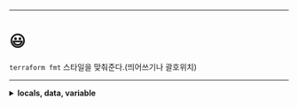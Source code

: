 ---
# 😃

`terraform fmt` 스타일을 맞춰준다.(띄어쓰기나 괄호위치)











***

<details>
  <summary><strong>locals, data, variable<strong></summary>
    
```
resource "local_file" "hi" {
  filename = "${local.path}/hellss"
  content  = local.dken
}

locals {
  name = "terraform"
  dken = "kdsfknk"
  path = path.module
}
```
`locals` 은 밑에 반복될만한 내용을 내가 원하는 이름으로 정의한다.

`data` 는 외부에서 데이터를 가져오는 느낌.
***
```
locals {
  ami = "ami-0123456789abcdef0"
}

resource "aws_instance" "web" {
  ami = local.ami
  instance_type = "t2.micro"
  region = var.region
}
```
`locals` 를 이용한 예
***
```
data "aws_ami" "latest_ubuntu" {
  most_recent = true
  owners = ["099720109477"]
}

resource "aws_instance" "web" {
  ami = data.aws_ami.latest_ubuntu.id
  instance_type = "t2.micro"
  region = var.region
}
```
`data` 를 이용한 예
***
```
variable "ami" {
  default = "ami-0123456789abcdef0"
}

resource "aws_instance" "web" {
  ami = var.ami
  instance_type = "t2.micro"
  region = var.region
}
```
`variable` 를 이용한 예
***
| 특징     | 범위           | 값 할당                                      | 사용                                          |
|:--------:|:-------------:|:--------------------------------------------:|:---------------------------------------------:|
| locals   | 모듈 내부      | `locals { 변수명 = "값" }`                    | 모듈 내부에서만 사용 가능                      |
| data     | 전역           | `data.<TYPE>.<NAME>.<PROPERTY>`               | 리소스 속성, 모듈 입력, 계획 옵션 등에서 사용 가능 |
| variable | 전역           | `variable "변수명" = "값"`                    | 리소스 속성, 모듈 입력, 계획 옵션 등에서 사용 가능 |
***
</details>


